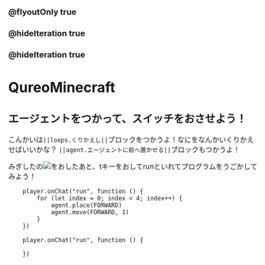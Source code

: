 ### @flyoutOnly true
### @hideIteration true
### @hideIteration true
# QureoMinecraft

## エージェントをつかって、スイッチをおさせよう！

こんかいは``||loops.くりかえし||``ブロックをつかうよ！なにをなんかいくりかえせばいいかな？
``||agent.エージェントに前へ置かせる||``ブロックもつかうよ！

みぎしたの![](https://raw.githubusercontent.com/camp-minecraft/TechkidsCampTutorial/master/images/playbutton.png)をおしたあと、tキーをおしてrunといれてプログラムをうごかしてみよう！

```ghost
    player.onChat("run", function () {
        for (let index = 0; index < 4; index++) {
            agent.place(FORWARD)
            agent.move(FORWARD, 1)
        }
    })
```


```template
    player.onChat("run", function () {

    })
```